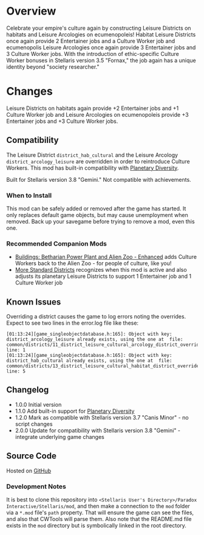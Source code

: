 # Overview

Celebrate your empire's culture again by constructing Leisure Districts on habitats and Leisure Arcologies on ecumenopoleis! Habitat Leisure Districts once again provide 2 Entertainer jobs and a Culture Worker job and ecumenopolis Leisure Arcologies once again provide 3 Entertainer jobs and 3 Culture Worker jobs. With the introduction of ethic-specific Culture Worker bonuses in Stellaris version 3.5 "Fornax," the job again has a unique identity beyond "society researcher."

# Changes

Leisure Districts on habitats again provide +2 Entertainer jobs and +1 Culture Worker job and Leisure Arcologies on ecumenopoleis provide +3 Entertainer jobs and +3 Culture Worker jobs.

## Compatibility

The Leisure District `district_hab_cultural` and the Leisure Arcology `district_arcology_leisure` are overridden in order to reintroduce Culture Workers.  This mod has built-in compatibility with [Planetary Diversity](https://steamcommunity.com/sharedfiles/filedetails/?id=819148835).

Built for Stellaris version 3.8 "Gemini."  Not compatible with achievements.

### When to Install

This mod can be safely added or removed after the game has started. It only replaces default game objects, but may cause unemployment when removed.  Back up your savegame before trying to remove a mod, even this one.

### Recommended Companion Mods

* [Buildings: Betharian Power Plant and Alien Zoo - Enhanced](https://steamcommunity.com/sharedfiles/filedetails/?id=2916269980) adds Culture Workers back to the Alien Zoo - for people of culture, like you!
* [More Standard Districts](https://steamcommunity.com/sharedfiles/filedetails/?id=2650611194) recognizes when this mod is active and also adjusts its planetary Leisure Districts to support 1 Entertainer job and 1 Culture Worker job

## Known Issues

Overriding a district causes the game to log errors noting the overrides.  Expect to see two lines in the error.log file like these:

```
[01:13:24][game_singleobjectdatabase.h:165]: Object with key: district_arcology_leisure already exists, using the one at  file: common/districts/11_district_leisure_cultural_arcology_district_overrides.txt line: 1
[01:13:24][game_singleobjectdatabase.h:165]: Object with key: district_hab_cultural already exists, using the one at  file: common/districts/13_district_leisure_cultural_habitat_district_overrides.txt line: 5
```

## Changelog

* 1.0.0 Initial version
* 1.1.0 Add built-in support for [Planetary Diversity](https://steamcommunity.com/sharedfiles/filedetails/?id=819148835)
* 1.2.0 Mark as compatible with Stellaris version 3.7 "Canis Minor" - no script changes
* 2.0.0 Update for compatibility with Stellaris version 3.8 "Gemini" - integrate underlying game changes

## Source Code

Hosted on [GitHub](https://github.com/corsairmarks/district_leisure_cultural)

### Development Notes

It is best to clone this repository into `<Stellaris User's Directory>/Paradox Interactive/Stellaris/mod`, and then make a connection to the `mod` folder via a `*.mod` file's `path` property.  That will ensure the game can see the files, and also that CWTools will parse them.  Also note that the README.md file exists in the `mod` directory but is symbolically linked in the root directory.